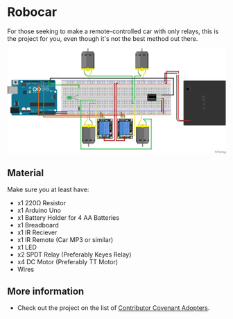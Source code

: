 # Robocar

For those seeking to make a remote-controlled car with only relays, this is the project for you, even though it's not the best method out there.

![](https://raw.githubusercontent.com/Yaacoub/Robocar/master/Robocar/Robocar.png)

## Material

Make sure you at least have:
- x1 220Ω Resistor
- x1 Arduino Uno
- x1 Battery Holder for 4 AA Batteries
- x1 Breadboard
- x1 IR Reciever
- x1 IR Remote (Car MP3 or similar)
- x1 LED
- x2 SPDT Relay (Preferably Keyes Relay)
- x4 DC Motor (Preferably TT Motor)
- Wires

## More information

- Check out the project on the list of [Contributor Covenant Adopters](https://www.contributor-covenant.org/adopters.html).
